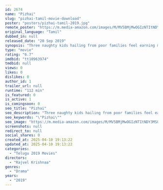 ```yaml
---
id: 2674
name: "Pizhai"
slug: "pizhai-tamil-movie-download"
poster: "posters/pizhai-tamil-2019.jpg"
remote_poster: "https://m.media-amazon.com/images/M/MV5BMjMwOGIzNTItNDY3MS00MWZmLWE0MzgtNjY4YjU1YWYyYTY5XkEyXkFqcGdeQXVyNjg5NzkxNTU@._V1_SX300.jpg"
original_language: "Tamil"
dubbed_in: null
released_date: "20 Sep 2019"
synopsis: "Three naughty kids hailing from poor families feel earning money is more important than studying. Time makes them realize the importance of education in life."
type: "movie"
rating: "6.7"
imdbid: "tt10963974"
tmdbid: null
views: 0
likes: 0
dislikes: 0
author_id: 1
trailer_url: null
runtime: "112 min"
is_featured: 0
is_active: 1
is_comingsoon: 0
seo_title: "Pizhai"
seo_description: "Three naughty kids hailing from poor families feel earning money is more important than studying. Time makes them realize the importance of education in life."
seo_keywords: "\"Pizhai\""
seo_image: "https://m.media-amazon.com/images/M/MV5BMjMwOGIzNTItNDY3MS00MWZmLWE0MzgtNjY4YjU1YWYyYTY5XkEyXkFqcGdeQXVyNjg5NzkxNTU@._V1_SX300.jpg"
screenshots: null
redirect_to: null
social_shares: 0
created_at: 2025-04-10 19:13:22
updated_at: 2025-04-10 19:13:22
categories:
  - "Telugu 2019 Movies"
directors:
  - "Rajvel Krishnaa"
genres:
  - "Drama"
years:
  - "2019"
---
```

